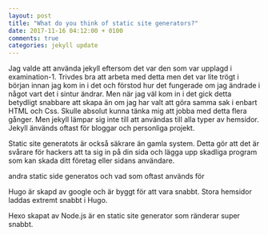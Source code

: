 ```yaml
---
layout: post
title: "What do you think of static site generators?"
date: 2017-11-16 04:12:00 + 0100
comments: true
categories: jekyll update
---
```


Jag valde att använda jekyll eftersom det var den som var upplagd i examination-1. Trivdes bra att arbeta med detta men det var lite trögt i början innan jag kom in i det och förstod hur det fungerade om jag ändrade i något vart det i sintur ändrar. Men när jag väl kom in i det gick detta betydligt snabbare att skapa än om jag har valt att göra samma sak i enbart HTML och Css. Skulle absolut kunna tänka mig att jobba med detta flera gånger. Men jekyll lämpar sig inte till att användas till alla typer av hemsidor. Jekyll änvänds oftast för bloggar och personliga projekt.

Static site generatots är också säkrare än gamla system. Detta gör att det är svårare för hackers att ta sig in på din sida och lägga upp skadliga program som kan skada ditt företag eller sidans användare.

andra static side generatos och vad som oftast används för

Hugo är skapd av google och är byggt för att vara snabbt. Stora hemsidor laddas extremt snabbt i Hugo.

Hexo skapat av Node.js är en static site generator som ränderar super snabbt.
